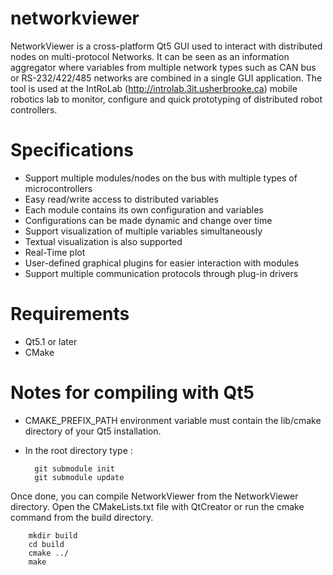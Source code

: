 networkviewer
=============

NetworkViewer is a cross-platform Qt5 GUI used to interact with distributed nodes on multi-protocol Networks. It can be seen as an information aggregator where variables from multiple network types such as CAN bus or RS-232/422/485 
networks are combined in a single GUI application. The tool is used at the IntRoLab (http://introlab.3it.usherbrooke.ca) mobile robotics lab to monitor, configure and quick prototyping of distributed robot controllers.

Specifications
==============

* Support multiple modules/nodes on the bus with multiple types of microcontrollers
* Easy read/write access to distributed variables
 * Each module contains its own configuration and variables
 * Configurations can be made dynamic and change over time
* Support visualization of multiple variables simultaneously
 * Textual visualization is also supported
 * Real-Time plot
* User-defined graphical plugins for easier interaction with modules
* Support multiple communication protocols through plug-in drivers


Requirements
============

* Qt5.1 or later
* CMake

Notes for compiling with Qt5
============================

* CMAKE_PREFIX_PATH environment variable must contain the lib/cmake directory of your Qt5 installation.
* In the root directory type :
        
        git submodule init                
        git submodule update

Once done, you can compile NetworkViewer from the NetworkViewer directory. Open the CMakeLists.txt file with QtCreator or run the cmake command from the build directory.

        mkdir build
        cd build
        cmake ../
        make
        

